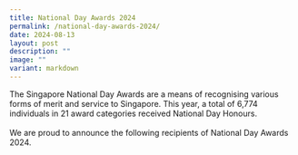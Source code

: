 ```yaml
---
title: National Day Awards 2024
permalink: /national-day-awards-2024/
date: 2024-08-13
layout: post
description: ""
image: ""
variant: markdown
---
```

The Singapore National Day Awards are a means of recognising various forms of merit and service to Singapore. This year, a total of 6,774 individuals in 21 award categories received National Day Honours. 
<br><br>
We are proud to announce the following recipients of National Day Awards 2024.
<br><br>
